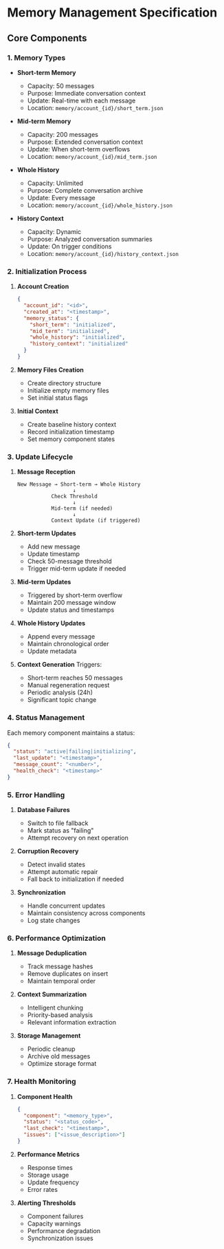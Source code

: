 # Memory Management Specification

## Core Components

### 1. Memory Types
- **Short-term Memory**
  - Capacity: 50 messages
  - Purpose: Immediate conversation context
  - Update: Real-time with each message
  - Location: `memory/account_{id}/short_term.json`

- **Mid-term Memory**
  - Capacity: 200 messages
  - Purpose: Extended conversation context
  - Update: When short-term overflows
  - Location: `memory/account_{id}/mid_term.json`

- **Whole History**
  - Capacity: Unlimited
  - Purpose: Complete conversation archive
  - Update: Every message
  - Location: `memory/account_{id}/whole_history.json`

- **History Context**
  - Capacity: Dynamic
  - Purpose: Analyzed conversation summaries
  - Update: On trigger conditions
  - Location: `memory/account_{id}/history_context.json`

### 2. Initialization Process

1. **Account Creation**
   ```json
   {
     "account_id": "<id>",
     "created_at": "<timestamp>",
     "memory_status": {
       "short_term": "initialized",
       "mid_term": "initialized",
       "whole_history": "initialized",
       "history_context": "initialized"
     }
   }
   ```

2. **Memory Files Creation**
   - Create directory structure
   - Initialize empty memory files
   - Set initial status flags

3. **Initial Context**
   - Create baseline history context
   - Record initialization timestamp
   - Set memory component states

### 3. Update Lifecycle

1. **Message Reception**
   ```
   New Message → Short-term → Whole History
                     ↓
              Check Threshold
                     ↓
              Mid-term (if needed)
                     ↓
              Context Update (if triggered)
   ```

2. **Short-term Updates**
   - Add new message
   - Update timestamp
   - Check 50-message threshold
   - Trigger mid-term update if needed

3. **Mid-term Updates**
   - Triggered by short-term overflow
   - Maintain 200 message window
   - Update status and timestamps

4. **Whole History Updates**
   - Append every message
   - Maintain chronological order
   - Update metadata

5. **Context Generation**
   Triggers:
   - Short-term reaches 50 messages
   - Manual regeneration request
   - Periodic analysis (24h)
   - Significant topic change

### 4. Status Management

Each memory component maintains a status:
```json
{
  "status": "active|failing|initializing",
  "last_update": "<timestamp>",
  "message_count": "<number>",
  "health_check": "<timestamp>"
}
```

### 5. Error Handling

1. **Database Failures**
   - Switch to file fallback
   - Mark status as "failing"
   - Attempt recovery on next operation

2. **Corruption Recovery**
   - Detect invalid states
   - Attempt automatic repair
   - Fall back to initialization if needed

3. **Synchronization**
   - Handle concurrent updates
   - Maintain consistency across components
   - Log state changes

### 6. Performance Optimization

1. **Message Deduplication**
   - Track message hashes
   - Remove duplicates on insert
   - Maintain temporal order

2. **Context Summarization**
   - Intelligent chunking
   - Priority-based analysis
   - Relevant information extraction

3. **Storage Management**
   - Periodic cleanup
   - Archive old messages
   - Optimize storage format

### 7. Health Monitoring

1. **Component Health**
   ```json
   {
     "component": "<memory_type>",
     "status": "<status_code>",
     "last_check": "<timestamp>",
     "issues": ["<issue_description>"]
   }
   ```

2. **Performance Metrics**
   - Response times
   - Storage usage
   - Update frequency
   - Error rates

3. **Alerting Thresholds**
   - Component failures
   - Capacity warnings
   - Performance degradation
   - Synchronization issues
